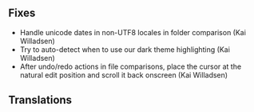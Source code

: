 
<!--
2016-04-20 meld 3.15.3
======================
-->

Fixes
-----

* Handle unicode dates in non-UTF8 locales in folder comparison (Kai
  Willadsen)
* Try to auto-detect when to use our dark theme highlighting (Kai Willadsen)
* After undo/redo actions in file comparisons, place the cursor at the
  natural edit position and scroll it back onscreen (Kai Willadsen)

Translations
------------

